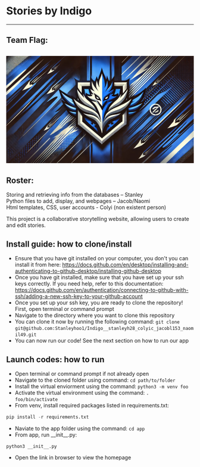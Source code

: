 # Stories by Indigo
---
## Team Flag:
![](https://github.com/Stanleyhoo1/Indigo__stanleyh28_colyic_jacobl153_naomil49/blob/main/flag.jpg)
---
## Roster:

Storing and retrieving info from the databases – Stanley\
Python files to add, display, and webpages – Jacob/Naomi\
Html templates, CSS, user accounts - Colyi (non existent person)

This project is a collaborative storytelling website, allowing users to create and edit stories.

## Install guide: how to clone/install
- Ensure that you have git installed on your computer, you don't you can install it from here: https://docs.github.com/en/desktop/installing-and-authenticating-to-github-desktop/installing-github-desktop
- Once you have git installed, make sure that you have set up your ssh keys correctly. If you need help, refer to this documentation: https://docs.github.com/en/authentication/connecting-to-github-with-ssh/adding-a-new-ssh-key-to-your-github-account
- Once you set up your ssh key, you are ready to clone the repository! First, open terminal or command prompt
- Navigate to the directory where you want to clone this repository
- You can clone it now by running the following command:
  ```git clone git@github.com:Stanleyhoo1/Indigo__stanleyh28_colyic_jacobl153_naomil49.git```
- You can now run our code! See the next section on how to run our app

## Launch codes: how to run
- Open terminal or command prompt if not already open
- Navigate to the cloned folder using command:
  ```cd path/to/folder```
- Install the virtual enviorment using the command:
  ```python3 -m venv foo```
- Activate the virtual environment using the command:
  ```. foo/bin/activate```
- From venv, install required packages listed in requirements.txt:
```python
pip install -r requirements.txt
```
- Naviate to the app folder using the command:
  ```cd app```
- From app, run \_\_init\_\_.py:
```
python3 __init__.py
```
- Open the link in browser to view the homepage
